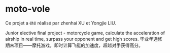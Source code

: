 # moto-vole

Ce projet a été réalisé par zhenhai XU et Yongjie LIU.

Junior elective final project - motorcycle game, calculate the acceleration of airship in real time, surpass your opponent and get high scores.
毕业年选修期末项目——摩托游戏，即时计算飞艇的加速度，超越对手获得高分。
